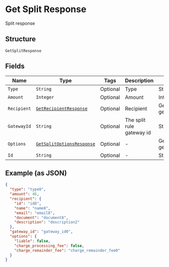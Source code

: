 
# Get Split Response

Split response

## Structure

`GetSplitResponse`

## Fields

| Name | Type | Tags | Description | Getter | Setter |
|  --- | --- | --- | --- | --- | --- |
| `Type` | `String` | Optional | Type | String getType() | setType(String type) |
| `Amount` | `Integer` | Optional | Amount | Integer getAmount() | setAmount(Integer amount) |
| `Recipient` | [`GetRecipientResponse`](../../doc/models/get-recipient-response.md) | Optional | Recipient | GetRecipientResponse getRecipient() | setRecipient(GetRecipientResponse recipient) |
| `GatewayId` | `String` | Optional | The split rule gateway id | String getGatewayId() | setGatewayId(String gatewayId) |
| `Options` | [`GetSplitOptionsResponse`](../../doc/models/get-split-options-response.md) | Optional | - | GetSplitOptionsResponse getOptions() | setOptions(GetSplitOptionsResponse options) |
| `Id` | `String` | Optional | - | String getId() | setId(String id) |

## Example (as JSON)

```json
{
  "type": "type0",
  "amount": 46,
  "recipient": {
    "id": "id8",
    "name": "name8",
    "email": "email8",
    "document": "document8",
    "description": "description2"
  },
  "gateway_id": "gateway_id0",
  "options": {
    "liable": false,
    "charge_processing_fee": false,
    "charge_remainder_fee": "charge_remainder_fee0"
  }
}
```

